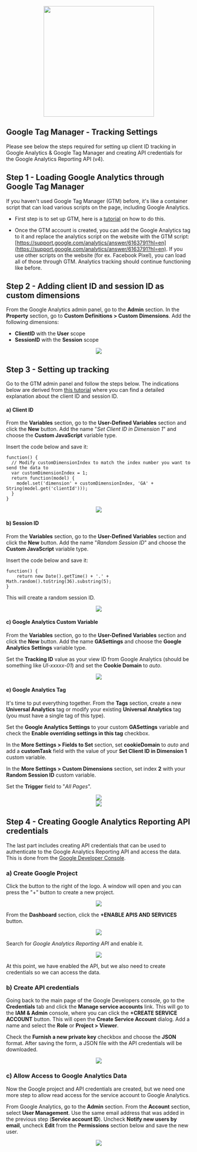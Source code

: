 <div align="center">
    <img src="https://storage.googleapis.com/morphl-docs/google-analytics-tracking/morphl-google-tag-manager.png" style="width:300px; height: auto;" />
</div>

## Google Tag Manager - Tracking Settings

Please see below the steps required for setting up client ID tracking in Google Analytics & Google Tag Manager and creating API credentials for the Google Analytics Reporting API (v4).

## Step 1 - Loading Google Analytics through Google Tag Manager

If you haven't used Google Tag Manager (GTM) before, it's like a container script that can load various scripts on the page, including Google Analytics.

- First step is to set up GTM, here is a [tutorial](https://support.google.com/tagmanager/answer/6103696?hl=en) on how to do this.

- Once the GTM account is created, you can add the Google Analytics tag to it and replace the analytics script on the website with the GTM script: [https://support.google.com/analytics/answer/6163791?hl=en](https://support.google.com/analytics/answer/6163791?hl=en). If you use other scripts on the website (for ex. Facebook Pixel), you can load all of those through GTM. Analytics tracking should continue functioning like before.

## Step 2 - Adding client ID and session ID as custom dimensions

From the Google Analytics admin panel, go to the **Admin** section. In the **Property** section, go to **Custom Definitions > Custom Dimensions**. Add the following dimensions:

- **ClientID** with the **User** scope
- **SessionID** with the **Session** scope

<div align="center">
    <img src="https://storage.googleapis.com/morphl-docs/google-analytics-tracking/step2-ga-custom-dimensions.jpg" />
</div>


## Step 3 - Setting up tracking 

Go to the GTM admin panel and follow the steps below. The indications below are derived from [this tutorial](https://www.simoahava.com/analytics/improve-data-collection-with-four-custom-dimensions/#3-session-id) where you can find a detailed explanation about the client ID and session ID.

#### a) Client ID

From the **Variables** section, go to the **User-Defined Variables** section and click the **New** button. Add the name "*Set Client ID in Dimension 1*" and choose the **Custom JavaScript** variable type.

Insert the code below and save it:

```
function() {
  // Modify customDimensionIndex to match the index number you want to send the data to
  var customDimensionIndex = 1;
  return function(model) {
    model.set('dimension' + customDimensionIndex, 'GA' + String(model.get('clientId')));
  }
}
```

<div align="center">
    <img src="https://storage.googleapis.com/morphl-docs/google-analytics-tracking/step3-client-id.jpg" />
</div>


#### b) Session ID

From the **Variables** section, go to the **User-Defined Variables** section and click the **New** button. Add the name "*Random Session ID*" and choose the **Custom JavaScript** variable type.

Insert the code below and save it:

```
function() {
    return new Date().getTime() + '.' + Math.random().toString(36).substring(5);
}
```

This will create a random session ID.

<div align="center">
    <img src="https://storage.googleapis.com/morphl-docs/google-analytics-tracking/step3-session-id-1.png" />
</div>

#### c) Google Analytics Custom Variable

From the **Variables** section, go to the **User-Defined Variables** section and click the **New** button. Add the name **GASettings** and choose the **Google Analytics Settings** variable type.

Set the **Tracking ID** value as your view ID from Google Analytics (should be something like *UI-xxxxx-01*) and set the **Cookie Domain** to *auto*.

<div align="center">
    <img src="https://storage.googleapis.com/morphl-docs/google-analytics-tracking/step3-ga-settings.png" />
</div>

#### e) Google Analytics Tag

It's time to put everything together. From the **Tags** section, create a new **Universal Analytics** tag or modify your existing **Universal Analytics** tag (you must have a single tag of this type).

Set the **Google Analytics Settings** to your custom **GASettings** variable and check the **Enable overriding settings in this tag** checkbox.

In the **More Settings > Fields to Set** section, set **cookieDomain** to *auto* and add a **customTask** field with the value of your **Set Client ID in Dimension 1** custom variable.

In the **More Settings > Custom Dimensions** section, set index **2** with your **Random Session ID** custom variable.

Set the **Trigger** field to "*All Pages*".

<div align="center">
    <img src="https://storage.googleapis.com/morphl-docs/google-analytics-tracking/step3-ga-tag.jpg" />
</div>

<div align="center">
    <img src="https://storage.googleapis.com/morphl-docs/google-analytics-tracking/step3-trigger.png" />
</div>

## Step 4 - Creating Google Analytics Reporting API credentials

The last part includes creating API credentials that can be used to authenticate to the Google Analytics Reporting API and access the data. This is done from the [Google Developer Console](https://console.developers.google.com). 

### a) Create Google Project

Click the button to the right of the logo. A window will open and you can press the "+" button to create a new project.

<div align="center">
    <img src="https://storage.googleapis.com/morphl-docs/google-analytics-tracking/step4-create-project.jpg" />
</div>

From the **Dashboard** section, click the **+ENABLE APIS AND SERVICES** button. 

<div align="center">
    <img src="https://storage.googleapis.com/morphl-docs/google-analytics-tracking/step4-enable-reporting-api-1.jpg" />
</div>

Search for *Google Analytics Reporting API* and enable it.

<div align="center">
    <img src="https://storage.googleapis.com/morphl-docs/google-analytics-tracking/step4-enable-reporting-api-2.jpg" />
</div>

At this point, we have enabled the API, but we also need to create credentials so we can access the data.

### b) Create API credentials

Going back to the main page of the Google Developers console, go to the **Credentials** tab and click the **Manage service accounts** link. This will go to the **IAM & Admin** console, where you can click the **+CREATE SERVICE ACCOUNT** button. This will open the **Create Service Account** dialog. Add a name and select the **Role** or **Project > Viewer**.

Check the **Furnish a new private key** checkbox and choose the **JSON** format. After saving the form, a JSON file with the API credentials will be downloaded. 

<div align="center">
    <img src="https://storage.googleapis.com/morphl-docs/google-analytics-tracking/step4-create-service-account.jpg" />
</div>

### c) Allow Access to Google Analytics Data

Now the Google project and API credentials are created, but we need one more step to allow read access for the service account to Google Analytics. 

From Google Analytics, go to the **Admin** section. From the **Account** section, select **User Management**. Use the same email address that was added in the previous step (**Service account ID**). Uncheck **Notify new users by email**, uncheck **Edit** from the **Permissions** section below and save the new user.

<div align="center">
    <img src="https://storage.googleapis.com/morphl-docs/google-analytics-tracking/step4-ga-add-service-id.jpg" />
</div>
